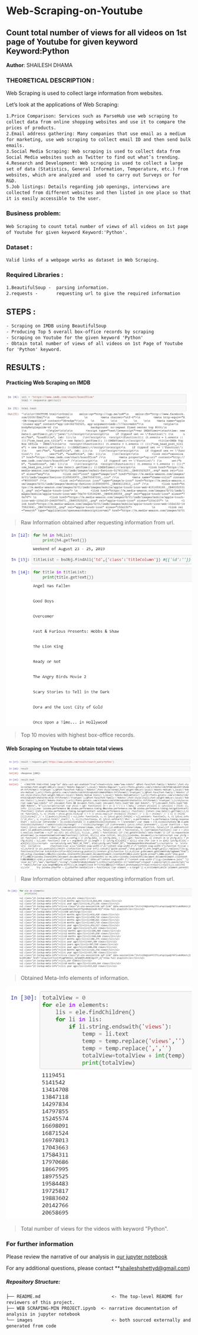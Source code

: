 # Web-Scraping-on-Youtube
## Count total number of views for all videos on 1st page of Youtube for given keyword Keyword:Python

**Author**: SHAILESH DHAMA

### THEORETICAL DESCRIPTION :

Web Scraping is used to collect large information from websites.

Let’s look at the applications of Web Scraping:

    1.Price Comparison: Services such as ParseHub use web scraping to collect data from online shopping websites and use it to compare the prices of products.
    2.Email address gathering: Many companies that use email as a medium for marketing, use web scraping to collect email ID and then send bulk emails.
    3.Social Media Scraping: Web scraping is used to collect data from Social Media websites such as Twitter to find out what’s trending.
    4.Research and Development: Web scraping is used to collect a large set of data (Statistics, General Information, Temperature, etc.) from websites, which are analyzed and  used to carry out Surveys or for R&D.
    5.Job listings: Details regarding job openings, interviews are collected from different websites and then listed in one place so that it is easily accessible to the user.

### Business problem: 

    Web Scraping to count total number of views of all videos on 1st page of Youtube for given keyword Keyword:'Python'.

### Dataset : 

    Valid links of a webpage works as dataset in Web Scraping.

### Required Libraries :

    1.BeautifulSoup -  parsing information.
    2.requests -       requesting url to give the required information

## STEPS :

    - Scraping on IMDB using BeautifulSoup
    - Producing Top 5 overall box-office records by scraping
    - Scraping on Youtube for the given keyword 'Python'
    - Obtain total number of views of all videos on 1st Page of Youtube for 'Python' keyword.

## RESULTS :

#### Practicing Web Scraping on IMDB

![graph1](./Scraping.JPG)
> Raw Information obtained after requesting information from url.

![graph2](./Scraping1.JPG)
> Top 10 movies with highest box-office records.

#### Web Scraping on Youtube to obtain total views

![graph3](./SCRAPING1.PNG)
> Raw Information obtained after requesting information from url.

![graph4](./SCRAPING2.PNG)
> Obtained Meta-Info elements of information.

![graph5](./SCRAPING3.PNG)
> Total number of views for the videos with keyword "Python".

### For further information
Please review the narrative of our analysis in [our jupyter notebook](./WEB%20SCRAPING-MIN%20PROJECT.ipynb)

For any additional questions, please contact **shaileshshettyd@gmail.com)

##### Repository Structure:

```
├── README.md                           <- The top-level README for reviewers of this project.
├── WEB SCRAPING-MIN PROJECT.ipynb  <- narrative documentation of analysis in jupyter notebook
└── images                              <- both sourced externally and generated from code
```
